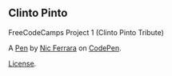 Clinto Pinto
------------
FreeCodeCamps Project 1 (Clinto Pinto Tribute)

A [Pen](https://codepen.io/nicf8814/pen/WjZmjV) by [Nic Ferrara](http://codepen.io/nicf8814) on [CodePen](http://codepen.io/).

[License](https://codepen.io/nicf8814/pen/WjZmjV/license).